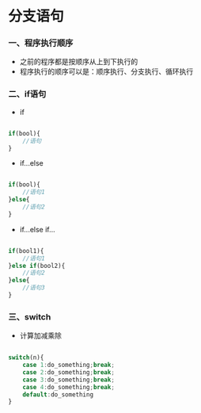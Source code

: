 # 分支语句

### 一、程序执行顺序
* 之前的程序都是按顺序从上到下执行的
* 程序执行的顺序可以是：顺序执行、分支执行、循环执行

### 二、if语句
* if

``` js

if(bool){
    //语句
}

```

* if...else

``` js

if(bool){
    //语句1
}else{
    //语句2
}

```
* if...else if...

``` js

if(bool1){
    //语句1
}else if(bool2){
    //语句2
}else{
    //语句3
}

```

### 三、switch
* 计算加减乘除

``` js

switch(n){
    case 1:do_something;break;
    case 2:do_something;break;
    case 3:do_something;break;
    case 4:do_something;break;
    default:do_something
}

```